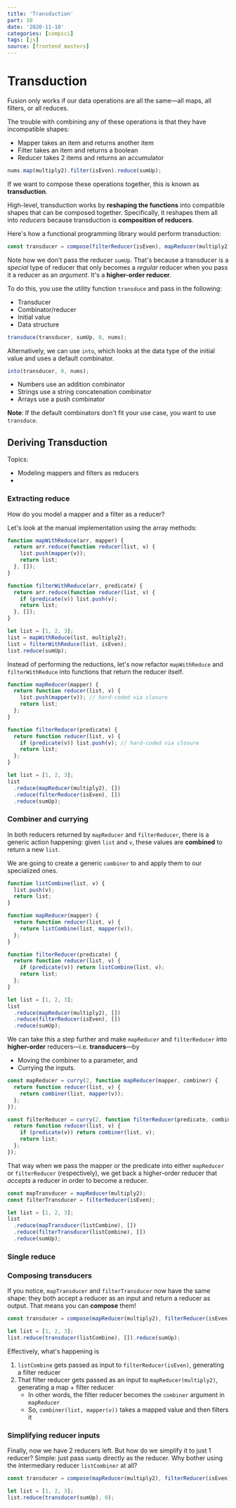 ```yaml
---
title: 'Transduction'
part: 10
date: '2020-11-10'
categories: [compsci]
tags: [js]
source: [frontend masters]
---
```


# Transduction

Fusion only works if our data operations are all the same—all maps, all filters, or all reduces.

The trouble with combining any of these operations is that they have incompatible shapes:

- Mapper takes an item and returns another item
- Filter takes an item and returns a boolean
- Reducer takes 2 items and returns an accumulator

```js
nums.map(multiply2).filter(isEven).reduce(sumUp);
```

If we want to compose these operations together, this is known as **transduction**.

High-level, transduction works by **reshaping the functions** into compatible shapes that can be composed together. Specifically, it reshapes them all into _reducers_ because transduction is **composition of reducers**.

Here's how a functional programming library would perform transduction:

```js
const transducer = compose(filterReducer(isEven), mapReducer(multiply2));
```

Note how we don't pass the reducer `sumUp`. That's because a transducer is a _special_ type of reducer that only becomes a _regular_ reducer when you pass it a reducer as an _argument_. It's a **higher-order reducer**.

To do this, you use the utility function `transduce` and pass in the following:

- Transducer
- Combinator/reducer
- Initial value
- Data structure

```js
transduce(transducer, sumUp, 0, nums);
```

Alternatively, we can use `into`, which looks at the data type of the initial value and uses a default combinator.

```js
into(transducer, 0, nums);
```

- Numbers use an addition combinator
- Strings use a string concatenation combinator
- Arrays use a push combinator

**Note**: If the default combinators don't fit your use case, you want to use `transduce`.

## Deriving Transduction

Topics:

- Modeling mappers and filters as reducers
-

### Extracting reduce

How do you model a mapper and a filter as a reducer?

Let's look at the manual implementation using the array methods:

```js
function mapWithReduce(arr, mapper) {
  return arr.reduce(function reducer(list, v) {
    list.push(mapper(v));
    return list;
  }, []);
}

function filterWithReduce(arr, predicate) {
  return arr.reduce(function reducer(list, v) {
    if (predicate(v)) list.push(v);
    return list;
  }, []);
}

let list = [1, 2, 3];
list = mapWithReduce(list, multiply2);
list = filterWithReduce(list, isEven);
list.reduce(sumUp);
```

Instead of performing the reductions, let's now refactor `mapWithReduce` and `filterWithReduce` into functions that return the reducer itself.

```js
function mapReducer(mapper) {
  return function reducer(list, v) {
    list.push(mapper(v)); // hard-coded via closure
    return list;
  };
}

function filterReducer(predicate) {
  return function reducer(list, v) {
    if (predicate(v)) list.push(v); // hard-coded via closure
    return list;
  };
}

let list = [1, 2, 3];
list
  .reduce(mapReducer(multiply2), [])
  .reduce(filterReducer(isEven), [])
  .reduce(sumUp);
```

### Combiner and currying

In both reducers returned by `mapReducer` and `filterReducer`, there is a generic action happening: given `list` and `v`, these values are **combined** to return a new `list`.

We are going to create a generic `combiner` to and apply them to our specialized ones.

```js
function listCombine(list, v) {
  list.push(v);
  return list;
}

function mapReducer(mapper) {
  return function reducer(list, v) {
    return listCombine(list, mapper(v));
  };
}

function filterReducer(predicate) {
  return function reducer(list, v) {
    if (predicate(v)) return listCombine(list, v);
    return list;
  };
}

let list = [1, 2, 3];
list
  .reduce(mapReducer(multiply2), [])
  .reduce(filterReducer(isEven), [])
  .reduce(sumUp);
```

We can take this a step further and make `mapReducer` and `filterReducer` into **higher-order** reducers—i.e. **transducers**—by

- Moving the combiner to a parameter, and
- Currying the inputs.

```js
const mapReducer = curry(2, function mapReducer(mapper, combiner) {
  return function reducer(list, v) {
    return combiner(list, mapper(v));
  };
});

const filterReducer = curry(2, function filterReducer(predicate, combiner) {
  return function reducer(list, v) {
    if (predicate(v)) return combiner(list, v);
    return list;
  };
});
```

That way when we pass the mapper or the predicate into either `mapReducer` or `filterReducer` (respectively), we get back a higher-order reducer that _accepts_ a reducer in order to become a reducer.

```js
const mapTransducer = mapReducer(multiply2);
const filterTransducer = filterReducer(isEven);

let list = [1, 2, 3];
list
  .reduce(mapTransducer(listCombine), [])
  .reduce(filterTransducer(listCombine), [])
  .reduce(sumUp);
```

### Single reduce

### Composing transducers

If you notice, `mapTransducer` and `filterTransducer` now have the same shape: they both accept a reducer as an input and return a reducer as output. That means you can **compose** them!

```js
const transducer = compose(mapReducer(multiply2), filterReducer(isEven));

let list = [1, 2, 3];
list.reduce(transducer(listCombine), []).reduce(sumUp);
```

Effectively, what's happening is

1. `listCombine` gets passed as input to `filterReducer(isEven)`, generating a filter reducer
2. That filter reducer gets passed as an input to `mapReducer(multiply2)`, generating a map + filter reducer
   - In other words, the filter reducer becomes the `combiner` argument in `mapReducer`
   - So, `combiner(list, mapper(v))` takes a mapped value and then filters it

### Simplifying reducer inputs

Finally, now we have 2 reducers left. But how do we simplify it to just 1 reducer? Simple: just pass `sumUp` directly as the reducer. Why bother using the intermediary reducer `listCombiner` at all?

```js
const transducer = compose(mapReducer(multiply2), filterReducer(isEven));

let list = [1, 2, 3];
list.reduce(transducer(sumUp), 0);
```
